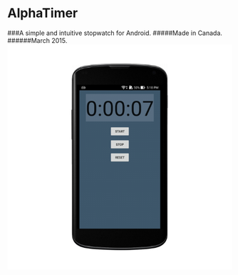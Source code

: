 # AlphaTimer
###A simple and intuitive stopwatch for Android.
#####Made in Canada.
######March 2015.
![Alt text](screenshot.png?raw=true "Screenshot")
